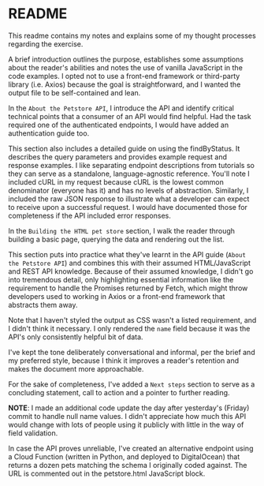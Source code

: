# README

This readme contains my notes and explains some of my thought processes regarding the exercise.

A brief introduction outlines the purpose, establishes some assumptions about the reader's abilities and notes the use of vanilla JavaScript in the code examples. I opted not to use a front-end framework or third-party library (i.e. Axios) because the goal is straightforward, and I wanted the output file to be self-contained and lean.

In the `About the Petstore API`, I introduce the API and identify critical technical points that a consumer of an API would find helpful. Had the task required one of the authenticated endpoints, I would have added an authentication guide too.

This section also includes a detailed guide on using the findByStatus. It describes the query parameters and provides example request and response examples. I like separating endpoint descriptions from tutorials so they can serve as a standalone, language-agnostic reference. You'll note I included cURL in my request because cURL is the lowest common denominator (everyone has it) and has no levels of abstraction. Similarly, I included the raw JSON response to illustrate what a developer can expect to receive upon a successful request. I would have documented those for completeness if the API included error responses.

In the `Building the HTML pet store` section, I walk the reader through building a basic page, querying the data and rendering out the list.

This section puts into practice what they've learnt in the API guide (`About the Petstore API`) and combines this with their assumed HTML/JavaScript and REST API knowledge. Because of their assumed knowledge, I didn't go into tremendous detail, only highlighting essential information like the requirement to handle the Promises returned by Fetch, which might throw developers used to working in Axios or a front-end framework that abstracts them away.

Note that I haven't styled the output as CSS wasn't a listed requirement, and I didn't think it necessary. I only rendered the `name` field because it was the API's only consistently helpful bit of data.

I've kept the tone deliberately conversational and informal, per the brief and my preferred style, because I think it improves a reader's retention and makes the document more approachable.

For the sake of completeness, I've added a `Next steps` section to serve as a concluding statement, call to action and a pointer to further reading.


**NOTE**: I made an additional code update the day after yesterday's (Friday) commit to handle null name values. I didn't appreciate how much this API would change with lots of people using it publicly with little in the way of field validation.

In case the API proves unreliable, I've created an alternative endpoint using a Cloud Function (written in Python, and deployed to DigitalOcean) that returns a dozen pets matching the schema I originally coded against. The URL is commented out in the petstore.html JavaScript block.